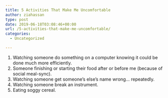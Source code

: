 ```yaml
---
title: 5 Activities That Make Me Uncomfortable
author: ziahassan
type: post
date: 2019-06-18T03:08:46+00:00
url: /5-activities-that-make-me-uncomfortable/
categories:
  - Uncategorized

---
```

  1. Watching someone do something on a computer knowing it could be done much more efficiently. 
  2. Someone finishing or starting their food after or before me (because of social meal-sync). 
  3. Watching someone get someone&#8217;s else&#8217;s name wrong&#8230; repeatedly. 
  4. Watching someone break an instrument. 
  5. Eating soggy cereal.